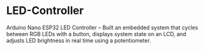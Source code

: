 # LED-Controller
Arduino Nano ESP32 LED Controller – Built an embedded system that cycles between RGB LEDs with a button, displays system state on an LCD, and adjusts LED brightness in real time using a potentiometer.

